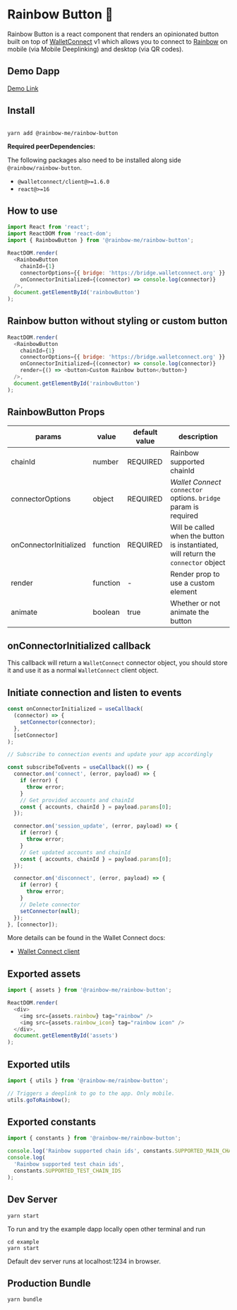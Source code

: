 # Rainbow Button 🌈

Rainbow Button is a react component that renders an opinionated button built on top of [WalletConnect](https://walletconnect.org/) v1 which allows you to connect to [Rainbow](https://rainbow.me/) on mobile (via Mobile Deeplinking) and desktop (via QR codes).

## Demo Dapp

[Demo Link](https://rainbow-me.github.io/rainbow-button)

## Install

```

yarn add @rainbow-me/rainbow-button

```

**Required peerDependencies:**

The following packages also need to be installed along side `@rainbow/rainbow-button`.

- `@walletconnect/client@>=1.6.0`
- `react@>=16`

## How to use

```js
import React from 'react';
import ReactDOM from 'react-dom';
import { RainbowButton } from '@rainbow-me/rainbow-button';

ReactDOM.render(
  <RainbowButton
    chainId={1}
    connectorOptions={{ bridge: 'https://bridge.walletconnect.org' }}
    onConnectorInitialized={(connector) => console.log(connector)}
  />,
  document.getElementById('rainbowButton')
);
```

## Rainbow button without styling or custom button

```js
ReactDOM.render(
  <RainbowButton
    chainId={1}
    connectorOptions={{ bridge: 'https://bridge.walletconnect.org' }}
    onConnectorInitialized={(connector) => console.log(connector)}
    render={() => <button>Custom Rainbow button</button>}
  />,
  document.getElementById('rainbowButton')
);
```

## RainbowButton Props

| params                 | value    | default value | description                                                                        |
| ---------------------- | -------- | ------------- | ---------------------------------------------------------------------------------- |
| chainId                | number   | REQUIRED      | Rainbow supported chainId                                                          |
| connectorOptions       | object   | REQUIRED      | _Wallet Connect_ `connector` options. `bridge` param is required                   |
| onConnectorInitialized | function | REQUIRED      | Will be called when the button is instantiated, will return the `connector` object |
| render                 | function | -             | Render prop to use a custom element                                                |
| animate                | boolean  | true          | Whether or not animate the button                                                  |

## onConnectorInitialized callback

This callback will return a `WalletConnect` connector object, you should store it and use it as a normal `WalletConnect` client object.

## Initiate connection and listen to events

```js
const onConnectorInitialized = useCallback(
  (connector) => {
    setConnector(connector);
  },
  [setConnector]
);

// Subscribe to connection events and update your app accordingly

const subscribeToEvents = useCallback(() => {
  connector.on('connect', (error, payload) => {
    if (error) {
      throw error;
    }
    // Get provided accounts and chainId
    const { accounts, chainId } = payload.params[0];
  });

  connector.on('session_update', (error, payload) => {
    if (error) {
      throw error;
    }
    // Get updated accounts and chainId
    const { accounts, chainId } = payload.params[0];
  });

  connector.on('disconnect', (error, payload) => {
    if (error) {
      throw error;
    }
    // Delete connector
    setConnector(null);
  });
}, [connector]);
```

More details can be found in the Wallet Connect docs:

- [Wallet Connect client](https://docs.walletconnect.org/quick-start/dapps/client)

## Exported assets

```js
import { assets } from '@rainbow-me/rainbow-button';

ReactDOM.render(
  <div>
    <img src={assets.rainbow} tag="rainbow" />
    <img src={assets.rainbow_icon} tag="rainbow icon" />
  </div>,
  document.getElementById('assets')
);
```

## Exported utils

```js
import { utils } from '@rainbow-me/rainbow-button';

// Triggers a deeplink to go to the app. Only mobile.
utils.goToRainbow();
```

## Exported constants

```js
import { constants } from '@rainbow-me/rainbow-button';

console.log('Rainbow supported chain ids', constants.SUPPORTED_MAIN_CHAIN_IDS);
console.log(
  'Rainbow supported test chain ids',
  constants.SUPPORTED_TEST_CHAIN_IDS
);
```

## Dev Server

```
yarn start
```

To run and try the example dapp locally open other terminal and run

```
cd example
yarn start
```

Default dev server runs at localhost:1234 in browser.

## Production Bundle

```
yarn bundle
```

